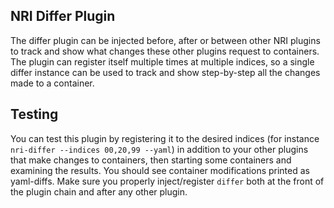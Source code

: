 ## NRI Differ Plugin

The differ plugin can be injected before, after or between other NRI plugins
to track and show what changes these other plugins request to containers.
The plugin can register itself multiple times at multiple indices, so a single
differ instance can be used to track and show step-by-step all the changes
made to a container.

## Testing

You can test this plugin by registering it to the desired indices (for
instance `nri-differ --indices 00,20,99 --yaml`) in addition to your other
plugins that make changes to containers, then starting some containers
and examining the results. You should see container modifications printed
as yaml-diffs. Make sure you properly inject/register `differ` both at the
front of the plugin chain and after any other plugin.
